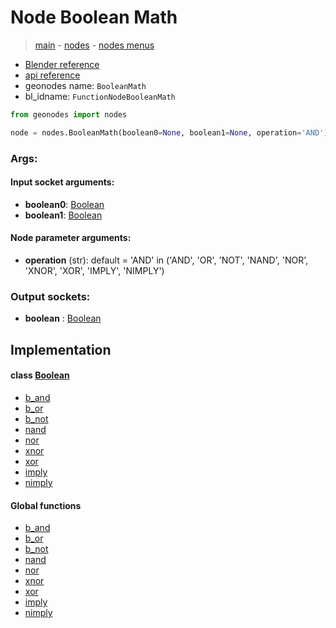 # Node Boolean Math

> [main](../structure.md) - [nodes](nodes.md) - [nodes menus](nodes_menus.md)

- [Blender reference](https://docs.blender.org/manual/en/latest/modeling/geometry_nodes/utilities/boolean_math.html)
- [api reference](https://docs.blender.org/api/current/bpy.types.FunctionNodeBooleanMath.html)
- geonodes name: `BooleanMath`
- bl_idname: `FunctionNodeBooleanMath`

```python
from geonodes import nodes

node = nodes.BooleanMath(boolean0=None, boolean1=None, operation='AND')
```

### Args:

#### Input socket arguments:

- **boolean0**: [Boolean](Boolean.md)
- **boolean1**: [Boolean](Boolean.md)

#### Node parameter arguments:

- **operation** (str): default = 'AND' in ('AND', 'OR', 'NOT', 'NAND', 'NOR', 'XNOR', 'XOR', 'IMPLY', 'NIMPLY')

### Output sockets:

- **boolean** : [Boolean](Boolean.md)

## Implementation

#### class [Boolean](Boolean.md)

 - [b_and](Boolean.md#b_and)
 - [b_or](Boolean.md#b_or)
 - [b_not](Boolean.md#b_not)
 - [nand](Boolean.md#nand)
 - [nor](Boolean.md#nor)
 - [xnor](Boolean.md#xnor)
 - [xor](Boolean.md#xor)
 - [imply](Boolean.md#imply)
 - [nimply](Boolean.md#nimply)
#### Global functions

 - [b_and](function.md#b_and)
 - [b_or](function.md#b_or)
 - [b_not](function.md#b_not)
 - [nand](function.md#nand)
 - [nor](function.md#nor)
 - [xnor](function.md#xnor)
 - [xor](function.md#xor)
 - [imply](function.md#imply)
 - [nimply](function.md#nimply)
